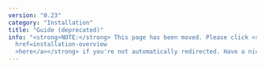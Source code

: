 ```yaml
---
version: "0.23"
category: "Installation"
title: "Guide (deprecated)"
info: "<strong>NOTE:</strong> This page has been moved. Please click <strong><a
  href=installation-overview
  >here</a></strong> if you're not automatically redirected. Have a nice day!"
---
```


<meta http-equiv="refresh" content="1;url=installation-overview">
